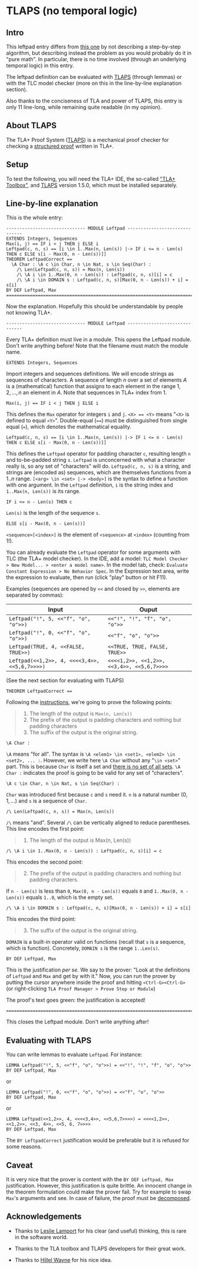 # TLAPS (no temporal logic)

## Intro

This leftpad entry differs from [this
one](https://github.com/hwayne/lets-prove-leftpad/tree/master/tlaps) by not
describing a step-by-step algorithm, but describing instead the problem as you
would probably do it in "pure math". In particular, there is no time involved
(through an underlying temporal logic) in this entry.

The leftpad definition can be evaluated with
[TLAPS](https://tla.msr-inria.inria.fr/tlaps/content/Home.html) (through lemmas)
or with the TLC model checker (more on this in the line-by-line explanation
section).

Also thanks to the conciseness of TLA and power of TLAPS, this entry is only 11
line-long, while remaining quite readable (in my opinion).

## About TLAPS

The TLA+ Proof System
([TLAPS](https://tla.msr-inria.inria.fr/tlaps/content/Home.html)) is a
mechanical proof checker for checking a [structured
proof](https://lamport.azurewebsites.net/pubs/proof.pdf)
written in TLA+.

## Setup

To test the following, you will need the TLA+ IDE, the so-called ["TLA+
Toolbox"](https://github.com/tlaplus/tlaplus/releases/tag/v1.7.4), and
[TLAPS](https://tla.msr-inria.inria.fr/tlaps/content/Home.html) version 1.5.0,
which must be installed separately.

## Line-by-line explanation

This is the whole entry:

```
------------------------------ MODULE Leftpad ------------------------------
EXTENDS Integers, Sequences
Max(i, j) == IF i < j THEN j ELSE i
Leftpad(c, n, s) == [i \in 1..Max(n, Len(s)) |-> IF i <= n - Len(s) THEN c ELSE s[i - Max(0, n - Len(s))]]
THEOREM LeftpadCorrect ==
  \A Char : \A c \in Char, n \in Nat, s \in Seq(Char) :
    /\ Len(Leftpad(c, n, s)) = Max(n, Len(s))
    /\ \A i \in 1..Max(0, n - Len(s)) : Leftpad(c, n, s)[i] = c
    /\ \A i \in DOMAIN s : Leftpad(c, n, s)[Max(0, n - Len(s)) + i] = s[i]
BY DEF Leftpad, Max
=============================================================================
```

Now the explanation. Hopefully this should be understandable by people not
knowing TLA+.

```
------------------------------ MODULE Leftpad ------------------------------
```

Every TLA+ definition must live in a module. This opens the Leftpad module.
Don't write anything before! Note that the filename must match the module name.

```
EXTENDS Integers, Sequences
```

Import integers and sequences definitions. We will encode strings as sequences
of characters. A sequence of length $n$ over a set of elements $A$ is a
(mathematical) function that assigns to each element in the range $1, 2, ..., n$
an element in $A$. Note that sequences in TLA+ index from $1$.

```
Max(i, j) == IF i < j THEN j ELSE i
```

This defines the `Max` operator for integers `i` and `j`. `<X> == <Y>` means
"`<X>` is defined to equal `<Y>`". Double-equal (`==`) must be distinguished
from single equal (`=`), which denotes the mathematical equality.

```
Leftpad(c, n, s) == [i \in 1..Max(n, Len(s)) |-> IF i <= n - Len(s) THEN c ELSE s[i - Max(0, n - Len(s))]]
```

This defines the `Leftpad` operator for padding character `c`, resulting length
`n` and to-be-padded string `s`. `Leftpad` is unconcerned with what a character
really is, so any set of "characters" will do. `Leftpad(c, n, s)` is a string,
and strings are (encoded as) sequences, which are themselves functions from a
$1..n$ range. `[<arg> \in <set> |-> <body>]` is the syntax to define a function
with one argument. In the `Leftpad` definition, `i` is the string index and
`1..Max(n, Len(s))` is its range.

```
IF i <= n - Len(s) THEN c
```

`Len(s)` is the length of the sequence `s`.

```
ELSE s[i - Max(0, n - Len(s))]
```

`<sequence>[<index>]` is the element of `<sequence>` at `<index>` (counting from
$1$!).

You can already evaluate the `Leftpad` operator for some arguments with TLC (the
TLA+ model checker). In the IDE, add a model: `TLC Model Checker > New Model... > <enter a model name>`.
In the model tab, check: `Evaluate Constant Expression > No Behavior Spec`. In
the Expression text area, write the expression to evaluate, then run (click
"play" button or hit F11).

Examples (sequences are opened by `<<` and closed by `>>`, elements are
separated by commas):

| Input                                         | Ouput                                      |
| --------------------------------------------- | ------------------------------------------ |
| `Leftpad("!", 5, <<"f", "o", "o">>)`          | `<<"!", "!", "f", "o", "o">>`              |
| `Leftpad("!", 0, <<"f", "o", "o">>)`          | `<<"f", "o", "o">>`                        |
| `Leftpad(TRUE, 4, <<FALSE, TRUE>>)`           | `<<TRUE, TRUE, FALSE, TRUE>>`              |
| `Leftpad(<<1,2>>, 4, <<<<3,4>>, <<5,6,7>>>>)` | `<<<<1,2>>, <<1,2>>, <<3,4>>, <<5,6,7>>>>` |

(See the next section for evaluating with TLAPS)

```
THEOREM LeftpadCorrect ==
```

Following the
[instructions](https://github.com/hwayne/lets-prove-leftpad/?tab=readme-ov-file#why-are-we-proving-leftpad),
we're going to prove the following points:

> 1. The length of the output is `Max(n, Len(s))`
> 2. The prefix of the output is padding characters and nothing but padding characters
> 3. The suffix of the output is the original string.

```
\A Char :
```

`\A` means "for all". The syntax is `\A <elem1> \in <set1>, <elem2> \in <set2>,
... :`. However, we write here `\A Char` without any "`\in <set>`" part. This is
because `Char` is itself a set and [there is no set of all
sets](https://en.wikipedia.org/wiki/Russell%27s_paradox). `\A Char :` indicates
the proof is going to be valid for any set of "characters".

```
\A c \in Char, n \in Nat, s \in Seq(Char) :
```

`Char` was introduced first because `c` and `s` need it. `n` is a natural number
($0, 1, ...$) and `s` is a sequence of `Char`.

```
/\ Len(Leftpad(c, n, s)) = Max(n, Len(s))
```

`/\` means "and". Several `/\` can be vertically aligned to reduce parentheses.
This line encodes the first point:

> 1. The length of the output is Max(n, Len(s))


```
/\ \A i \in 1..Max(0, n - Len(s)) : Leftpad(c, n, s)[i] = c
```

This encodes the second point:

> 2. The prefix of the output is padding characters and nothing but padding
> characters.

If `n - Len(s)` is less than `0`, `Max(0, n - Len(s))` equals `0` and `1..Max(0,
n - Len(s))` equals `1..0`, which is the empty set.

```
/\ \A i \in DOMAIN s : Leftpad(c, n, s)[Max(0, n - Len(s)) + i] = s[i]
```

This encodes the third point:

> 3. The suffix of the output is the original string.

`DOMAIN` is a built-in operator valid on functions (recall that `s` is a
sequence, which is function). Concretely, `DOMAIN s` is the range `1..Len(s)`.

```
BY DEF Leftpad, Max
```

This is the justification *per se*. We say to the prover: "Look at the
definitions of `Leftpad` and `Max` and get by with it." Now, you can run the
prover by putting the cursor anywhere inside the proof and hitting
`<Ctrl-G><Ctrl-G>` (or right-clicking `TLA Proof Manager > Prove Step or
Module`)

The proof's text goes green: the justification is accepted!

```
=============================================================================
```

This closes the Leftpad module. Don't write anything after!


## Evaluating with TLAPS

You can write lemmas to evaluate `Leftpad`. For instance:

```
LEMMA Leftpad("!", 5, <<"f", "o", "o">>) = <<"!", "!", "f", "o", "o">>
BY DEF Leftpad, Max
```

or

```
LEMMA Leftpad("!", 0, <<"f", "o", "o">>) = <<"f", "o", "o">>
BY DEF Leftpad, Max
```

or

```
LEMMA Leftpad(<<1,2>>, 4, <<<<3,4>>, <<5,6,7>>>>) = <<<<1,2>>, <<1,2>>, <<3, 4>>, <<5, 6, 7>>>>
BY DEF Leftpad, Max
```

The `BY LeftpadCorrect` justification would be preferable but it is refused for
some reasons.


## Caveat

It is very nice that the prover is content with the `BY DEF Leftpad, Max`
justification. However, this justification is quite brittle. An innocent change
in the theorem formulation could make the prover fail. Try for example to swap
`Max`'s arguments and see. In case of failure, the proof must be
[decomposed](https://lamport.azurewebsites.net/pubs/proof.pdf).


## Acknowledgements

- Thanks to [Leslie Lamport](https://en.wikipedia.org/wiki/Leslie_Lamport) for
  his clear (and useful) thinking, this is rare in the software world.

- Thanks to the TLA toolbox and TLAPS developers for their great work.

- Thanks to [Hillel Wayne](https://www.hillelwayne.com/) for his nice idea.
